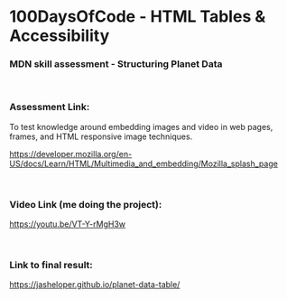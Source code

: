 # 100DaysOfCode - HTML Tables & Accessibility

### MDN skill assessment - Structuring Planet Data
<br />

### Assessment Link:

To test knowledge around embedding images and video in web pages, frames, and HTML responsive image techniques.

https://developer.mozilla.org/en-US/docs/Learn/HTML/Multimedia_and_embedding/Mozilla_splash_page

<br />

### Video Link (me doing the project):

https://youtu.be/VT-Y-rMgH3w



<br />

### Link to final result:

https://jasheloper.github.io/planet-data-table/
